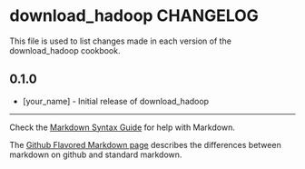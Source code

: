 # download_hadoop CHANGELOG

This file is used to list changes made in each version of the download_hadoop cookbook.

## 0.1.0
- [your_name] - Initial release of download_hadoop

- - -
Check the [Markdown Syntax Guide](http://daringfireball.net/projects/markdown/syntax) for help with Markdown.

The [Github Flavored Markdown page](http://github.github.com/github-flavored-markdown/) describes the differences between markdown on github and standard markdown.
